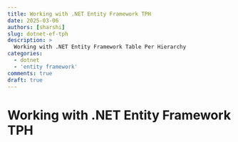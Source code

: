 ```yaml
---
title: Working with .NET Entity Framework TPH
date: 2025-03-06
authors: [sharshi]
slug: dotnet-ef-tph
description: >
  Working with .NET Entity Framework Table Per Hierarchy
categories:
  - dotnet
  - 'entity framework'
comments: true
draft: true
---
```


# Working with .NET Entity Framework TPH
